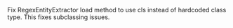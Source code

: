 Fix RegexEntityExtractor load method to use cls instead of hardcoded class type. This fixes subclassing issues.